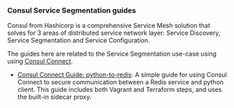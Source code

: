 ### Consul Service Segmentation guides

Consul from Hashicorp is a comprehensive Service Mesh solution that solves for 3 areas of distributed service network layer: Service Discovery, Service Segmentation and Service Configuration.

The guides here are related to the Service Segmentation use-case using using [Consul Connect](https://www.consul.io/docs/connect/index.html).

- [Consul Connect Guide: python-to-redis](python-to-redis/): A simple guide for using Consul Connect to secure communication between a Redis service and python client. This guide includes both Vagrant and Terraform steps, and uses the built-in sidecar proxy.
